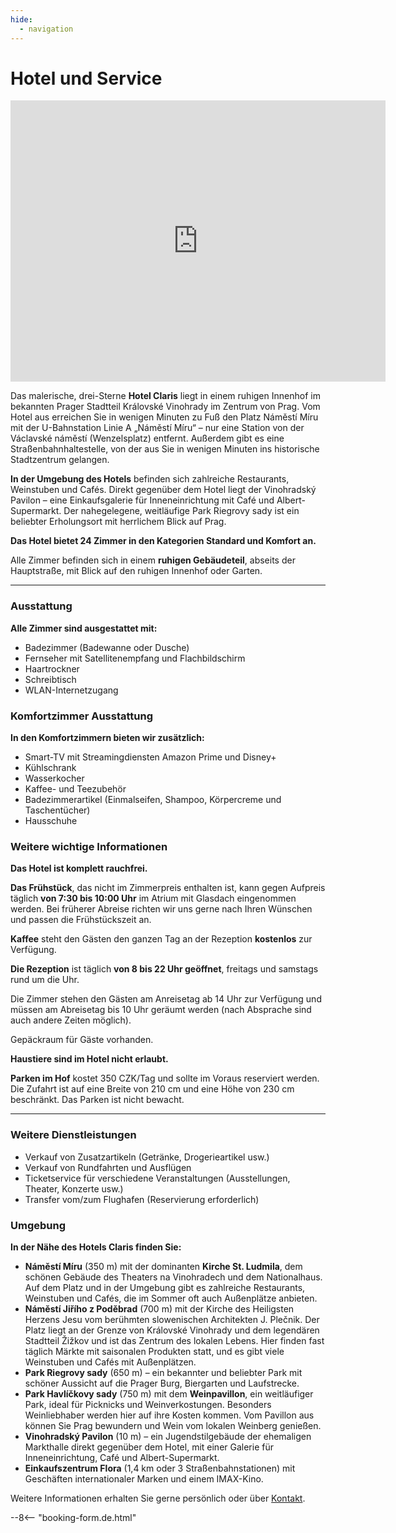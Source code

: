 ```yaml
---
hide:
  - navigation
---
```


# **Hotel und Service**

<div style="text-align: center;">
<iframe src="https://www.google.com/maps/embed?pb=!4v1748877489265!6m8!1m7!1sCAoSLEFGMVFpcFBMdDduRnc3SE1NbkVDZzRfN3VIeHJrSjhXOFY2MXo4dDlxcUdi!2m2!1d50.07592187760594!2d14.44256056896022!3f101.03!4f-2.4399999999999977!5f0.4000000000000002" width="600" height="450" style="border:0;" allowfullscreen="" loading="lazy" referrerpolicy="no-referrer-when-downgrade"></iframe>
</div>

Das malerische, drei-Sterne **Hotel Claris** liegt in einem ruhigen Innenhof im bekannten Prager Stadtteil Královské Vinohrady im Zentrum von Prag. Vom Hotel aus erreichen Sie in wenigen Minuten zu Fuß den Platz Náměstí Míru mit der U-Bahnstation Linie A „Náměstí Míru“ – nur eine Station von der Václavské náměstí (Wenzelsplatz) entfernt. Außerdem gibt es eine Straßenbahnhaltestelle, von der aus Sie in wenigen Minuten ins historische Stadtzentrum gelangen.

**In der Umgebung des Hotels** befinden sich zahlreiche Restaurants, Weinstuben und Cafés. Direkt gegenüber dem Hotel liegt der Vinohradský Pavilon – eine Einkaufsgalerie für Inneneinrichtung mit Café und Albert-Supermarkt. Der nahegelegene, weitläufige Park Riegrovy sady ist ein beliebter Erholungsort mit herrlichem Blick auf Prag.

**Das Hotel bietet 24 Zimmer in den Kategorien Standard und Komfort an.**

Alle Zimmer befinden sich in einem **ruhigen Gebäudeteil**, abseits der Hauptstraße, mit Blick auf den ruhigen Innenhof oder Garten.

---

### Ausstattung

**Alle Zimmer sind ausgestattet mit:**

- Badezimmer (Badewanne oder Dusche)  
- Fernseher mit Satellitenempfang und Flachbildschirm  
- Haartrockner  
- Schreibtisch  
- WLAN-Internetzugang  

### Komfortzimmer Ausstattung

**In den Komfortzimmern bieten wir zusätzlich:**

- Smart-TV mit Streamingdiensten Amazon Prime und Disney+  
- Kühlschrank  
- Wasserkocher  
- Kaffee- und Teezubehör  
- Badezimmerartikel (Einmalseifen, Shampoo, Körpercreme und Taschentücher)  
- Hausschuhe  

### Weitere wichtige Informationen

**Das Hotel ist komplett rauchfrei.**

**Das Frühstück**, das nicht im Zimmerpreis enthalten ist, kann gegen Aufpreis täglich **von 7:30 bis 10:00 Uhr** im Atrium mit Glasdach eingenommen werden. Bei früherer Abreise richten wir uns gerne nach Ihren Wünschen und passen die Frühstückszeit an.

**Kaffee** steht den Gästen den ganzen Tag an der Rezeption **kostenlos** zur Verfügung.

**Die Rezeption** ist täglich **von 8 bis 22 Uhr geöffnet**, freitags und samstags rund um die Uhr.

Die Zimmer stehen den Gästen am Anreisetag ab 14 Uhr zur Verfügung und müssen am Abreisetag bis 10 Uhr geräumt werden (nach Absprache sind auch andere Zeiten möglich).

Gepäckraum für Gäste vorhanden.

**Haustiere sind im Hotel nicht erlaubt.**

**Parken im Hof** kostet 350 CZK/Tag und sollte im Voraus reserviert werden. Die Zufahrt ist auf eine Breite von 210 cm und eine Höhe von 230 cm beschränkt. Das Parken ist nicht bewacht.

---

### Weitere Dienstleistungen

- Verkauf von Zusatzartikeln (Getränke, Drogerieartikel usw.)  
- Verkauf von Rundfahrten und Ausflügen  
- Ticketservice für verschiedene Veranstaltungen (Ausstellungen, Theater, Konzerte usw.)  
- Transfer vom/zum Flughafen (Reservierung erforderlich)  

### Umgebung

**In der Nähe des Hotels Claris finden Sie:**

- **Náměstí Míru** (350 m) mit der dominanten **Kirche St. Ludmila**, dem schönen Gebäude des Theaters na Vinohradech und dem Nationalhaus. Auf dem Platz und in der Umgebung gibt es zahlreiche Restaurants, Weinstuben und Cafés, die im Sommer oft auch Außenplätze anbieten.  
- **Náměstí Jiřího z Poděbrad** (700 m) mit der Kirche des Heiligsten Herzens Jesu vom berühmten slowenischen Architekten J. Plečnik. Der Platz liegt an der Grenze von Královské Vinohrady und dem legendären Stadtteil Žižkov und ist das Zentrum des lokalen Lebens. Hier finden fast täglich Märkte mit saisonalen Produkten statt, und es gibt viele Weinstuben und Cafés mit Außenplätzen.  
- **Park Riegrovy sady** (650 m) – ein bekannter und beliebter Park mit schöner Aussicht auf die Prager Burg, Biergarten und Laufstrecke.  
- **Park Havlíčkovy sady** (750 m) mit dem **Weinpavillon**, ein weitläufiger Park, ideal für Picknicks und Weinverkostungen. Besonders Weinliebhaber werden hier auf ihre Kosten kommen. Vom Pavillon aus können Sie Prag bewundern und Wein vom lokalen Weinberg genießen.  
- **Vinohradský Pavilon** (10 m) – ein Jugendstilgebäude der ehemaligen Markthalle direkt gegenüber dem Hotel, mit einer Galerie für Inneneinrichtung, Café und Albert-Supermarkt.  
- **Einkaufszentrum Flora** (1,4 km oder 3 Straßenbahnstationen) mit Geschäften internationaler Marken und einem IMAX-Kino.  

Weitere Informationen erhalten Sie gerne persönlich oder über [Kontakt](05.contact.md).

--8<-- "booking-form.de.html"
